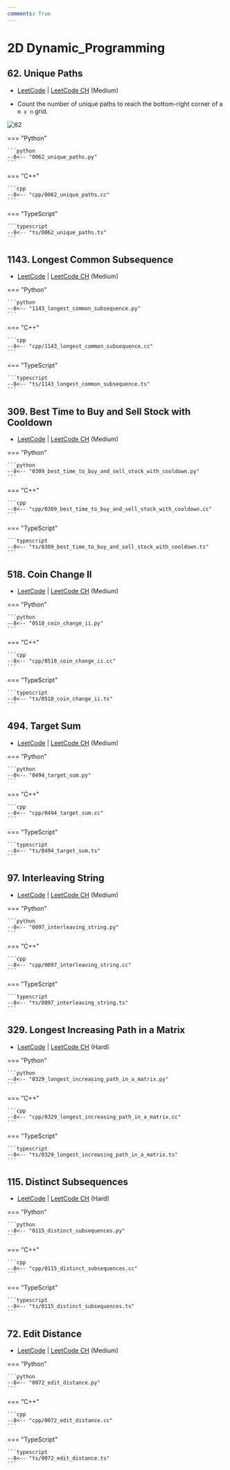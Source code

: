 ```yaml
---
comments: True
---
```


# 2D Dynamic_Programming

## 62. Unique Paths

-  [LeetCode](https://leetcode.com/problems/unique-paths/) | [LeetCode CH](https://leetcode.cn/problems/unique-paths/) (Medium)

-   Count the number of unique paths to reach the bottom-right corner of a `m x n` grid.

![62](https://assets.leetcode.com/uploads/2018/10/22/robot_maze.png)

=== "Python"

    ```python
    --8<-- "0062_unique_paths.py"
    ```

=== "C++"

    ```cpp
    --8<-- "cpp/0062_unique_paths.cc"
    ```

=== "TypeScript"

    ```typescript
    --8<-- "ts/0062_unique_paths.ts"
    ```

## 1143. Longest Common Subsequence

-  [LeetCode](https://leetcode.com/problems/longest-common-subsequence/) | [LeetCode CH](https://leetcode.cn/problems/longest-common-subsequence/) (Medium)

=== "Python"

    ```python
    --8<-- "1143_longest_common_subsequence.py"
    ```

=== "C++"

    ```cpp
    --8<-- "cpp/1143_longest_common_subsequence.cc"
    ```

=== "TypeScript"

    ```typescript
    --8<-- "ts/1143_longest_common_subsequence.ts"
    ```

## 309. Best Time to Buy and Sell Stock with Cooldown

-  [LeetCode](https://leetcode.com/problems/best-time-to-buy-and-sell-stock-with-cooldown/) | [LeetCode CH](https://leetcode.cn/problems/best-time-to-buy-and-sell-stock-with-cooldown/) (Medium)

=== "Python"

    ```python
    --8<-- "0309_best_time_to_buy_and_sell_stock_with_cooldown.py"
    ```

=== "C++"

    ```cpp
    --8<-- "cpp/0309_best_time_to_buy_and_sell_stock_with_cooldown.cc"
    ```

=== "TypeScript"

    ```typescript
    --8<-- "ts/0309_best_time_to_buy_and_sell_stock_with_cooldown.ts"
    ```

## 518. Coin Change II

-  [LeetCode](https://leetcode.com/problems/coin-change-ii/) | [LeetCode CH](https://leetcode.cn/problems/coin-change-ii/) (Medium)

=== "Python"

    ```python
    --8<-- "0518_coin_change_ii.py"
    ```

=== "C++"

    ```cpp
    --8<-- "cpp/0518_coin_change_ii.cc"
    ```

=== "TypeScript"

    ```typescript
    --8<-- "ts/0518_coin_change_ii.ts"
    ```

## 494. Target Sum

-  [LeetCode](https://leetcode.com/problems/target-sum/) | [LeetCode CH](https://leetcode.cn/problems/target-sum/) (Medium)

=== "Python"

    ```python
    --8<-- "0494_target_sum.py"
    ```

=== "C++"

    ```cpp
    --8<-- "cpp/0494_target_sum.cc"
    ```

=== "TypeScript"

    ```typescript
    --8<-- "ts/0494_target_sum.ts"
    ```

## 97. Interleaving String

-  [LeetCode](https://leetcode.com/problems/interleaving-string/) | [LeetCode CH](https://leetcode.cn/problems/interleaving-string/) (Medium)

=== "Python"

    ```python
    --8<-- "0097_interleaving_string.py"
    ```

=== "C++"

    ```cpp
    --8<-- "cpp/0097_interleaving_string.cc"
    ```

=== "TypeScript"

    ```typescript
    --8<-- "ts/0097_interleaving_string.ts"
    ```

## 329. Longest Increasing Path in a Matrix

-  [LeetCode](https://leetcode.com/problems/longest-increasing-path-in-a-matrix/) | [LeetCode CH](https://leetcode.cn/problems/longest-increasing-path-in-a-matrix/) (Hard)

=== "Python"

    ```python
    --8<-- "0329_longest_increasing_path_in_a_matrix.py"
    ```

=== "C++"

    ```cpp
    --8<-- "cpp/0329_longest_increasing_path_in_a_matrix.cc"
    ```

=== "TypeScript"

    ```typescript
    --8<-- "ts/0329_longest_increasing_path_in_a_matrix.ts"
    ```

## 115. Distinct Subsequences

-  [LeetCode](https://leetcode.com/problems/distinct-subsequences/) | [LeetCode CH](https://leetcode.cn/problems/distinct-subsequences/) (Hard)

=== "Python"

    ```python
    --8<-- "0115_distinct_subsequences.py"
    ```

=== "C++"

    ```cpp
    --8<-- "cpp/0115_distinct_subsequences.cc"
    ```

=== "TypeScript"

    ```typescript
    --8<-- "ts/0115_distinct_subsequences.ts"
    ```

## 72. Edit Distance

-  [LeetCode](https://leetcode.com/problems/edit-distance/) | [LeetCode CH](https://leetcode.cn/problems/edit-distance/) (Medium)

=== "Python"

    ```python
    --8<-- "0072_edit_distance.py"
    ```

=== "C++"

    ```cpp
    --8<-- "cpp/0072_edit_distance.cc"
    ```

=== "TypeScript"

    ```typescript
    --8<-- "ts/0072_edit_distance.ts"
    ```
